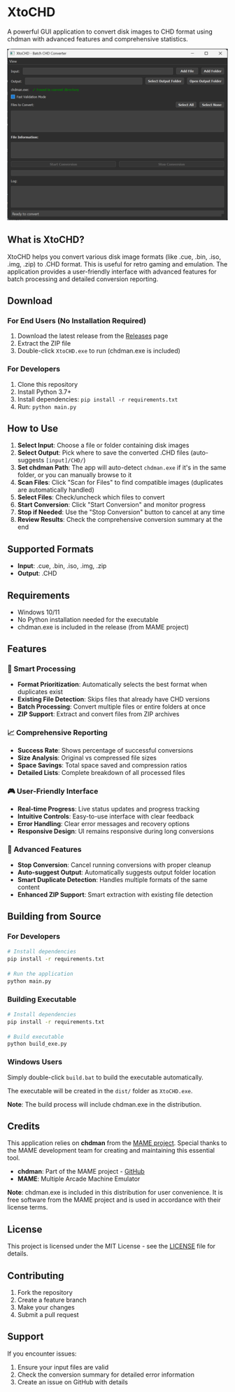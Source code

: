 # XtoCHD

A powerful GUI application to convert disk images to CHD format using chdman with advanced features and comprehensive statistics.

![XtoCHD Screenshot](screenshot.png)

## What is XtoCHD?

XtoCHD helps you convert various disk image formats (like .cue, .bin, .iso, .img, .zip) to .CHD format. This is useful for retro gaming and emulation. The application provides a user-friendly interface with advanced features for batch processing and detailed conversion reporting.

## Download

### For End Users (No Installation Required)
1. Download the latest release from the [Releases](https://github.com/yourusername/XtoCHD/releases) page
2. Extract the ZIP file
3. Double-click `XtoCHD.exe` to run (chdman.exe is included)

### For Developers
1. Clone this repository
2. Install Python 3.7+
3. Install dependencies: `pip install -r requirements.txt`
4. Run: `python main.py`

## How to Use

1. **Select Input**: Choose a file or folder containing disk images
2. **Select Output**: Pick where to save the converted .CHD files (auto-suggests `[input]/CHD/`)
3. **Set chdman Path**: The app will auto-detect `chdman.exe` if it's in the same folder, or you can manually browse to it
4. **Scan Files**: Click "Scan for Files" to find compatible images (duplicates are automatically handled)
5. **Select Files**: Check/uncheck which files to convert
6. **Start Conversion**: Click "Start Conversion" and monitor progress
7. **Stop if Needed**: Use the "Stop Conversion" button to cancel at any time
8. **Review Results**: Check the comprehensive conversion summary at the end

## Supported Formats

- **Input**: .cue, .bin, .iso, .img, .zip
- **Output**: .CHD

## Requirements

- Windows 10/11
- No Python installation needed for the executable
- chdman.exe is included in the release (from MAME project)

## Features

### 🎯 Smart Processing
- **Format Prioritization**: Automatically selects the best format when duplicates exist
- **Existing File Detection**: Skips files that already have CHD versions
- **Batch Processing**: Convert multiple files or entire folders at once
- **ZIP Support**: Extract and convert files from ZIP archives

### 📈 Comprehensive Reporting
- **Success Rate**: Shows percentage of successful conversions
- **Size Analysis**: Original vs compressed file sizes
- **Space Savings**: Total space saved and compression ratios
- **Detailed Lists**: Complete breakdown of all processed files

### 🎮 User-Friendly Interface
- **Real-time Progress**: Live status updates and progress tracking
- **Intuitive Controls**: Easy-to-use interface with clear feedback
- **Error Handling**: Clear error messages and recovery options
- **Responsive Design**: UI remains responsive during long conversions

### 🔧 Advanced Features
- **Stop Conversion**: Cancel running conversions with proper cleanup
- **Auto-suggest Output**: Automatically suggests output folder location
- **Smart Duplicate Detection**: Handles multiple formats of the same content
- **Enhanced ZIP Support**: Smart extraction with existing file detection

## Building from Source

### For Developers
```bash
# Install dependencies
pip install -r requirements.txt

# Run the application
python main.py
```

### Building Executable
```bash
# Install dependencies
pip install -r requirements.txt

# Build executable
python build_exe.py
```

### Windows Users
Simply double-click `build.bat` to build the executable automatically.

The executable will be created in the `dist/` folder as `XtoCHD.exe`.

**Note**: The build process will include chdman.exe in the distribution.

## Credits

This application relies on **chdman** from the [MAME project](https://www.mamedev.org/). Special thanks to the MAME development team for creating and maintaining this essential tool.

- **chdman**: Part of the MAME project - [GitHub](https://github.com/mamedev/mame)
- **MAME**: Multiple Arcade Machine Emulator

**Note**: chdman.exe is included in this distribution for user convenience. It is free software from the MAME project and is used in accordance with their license terms.

## License

This project is licensed under the MIT License - see the [LICENSE](LICENSE) file for details.

## Contributing

1. Fork the repository
2. Create a feature branch
3. Make your changes
4. Submit a pull request

## Support

If you encounter issues:
1. Ensure your input files are valid
2. Check the conversion summary for detailed error information
3. Create an issue on GitHub with details 